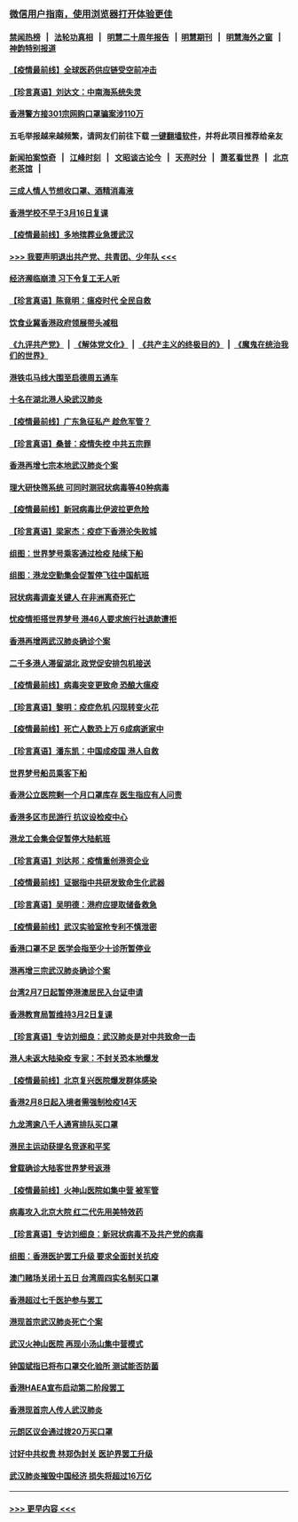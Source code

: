 ### [微信用户指南，使用浏览器打开体验更佳](https://github.com/gfw-breaker/banned-news1/blob/master/indexes/wechat-guide.md?t=0)
#### [禁闻热榜](热点新闻.md?t=0)  &nbsp;&nbsp;|&nbsp;&nbsp; [法轮功真相](https://github.com/gfw-breaker/truth/blob/master/README.md?t=0) &nbsp;&nbsp;|&nbsp;&nbsp; [明慧二十周年报告](https://github.com/gfw-breaker/mh-reports/blob/master/README.md?t=0) &nbsp;&nbsp;|&nbsp;&nbsp;[明慧期刊](https://github.com/gfw-breaker/mh-qikan) &nbsp;&nbsp;|&nbsp;&nbsp; [明慧海外之窗](https://github.com/gfw-breaker/mh-news/blob/master/README.md?t=0) &nbsp;&nbsp;|&nbsp;&nbsp; [神韵特别报道](https://github.com/gfw-breaker/mh-news/blob/master/shenyun.md?t=0)
#### [【疫情最前线】全球医药供应链受空前冲击](../pages/nsc415/n11869614.md?t=02161056) 
#### [【珍言真语】刘达文：中南海系统失灵](../pages/nsc415/n11869465.md?t=02161056) 
#### [香港警方接301宗网购口罩骗案涉110万](../pages/nsc415/n11867572.md?t=02161056) 
#### 五毛举报越来越频繁，请网友们前往下载 [一键翻墙软件](https://github.com/gfw-breaker/ssr-accounts)，并将此项目推荐给亲友
#### [新闻拍案惊奇](https://github.com/gfw-breaker/banned-news1/blob/master/pages/link4.md) &nbsp;&nbsp;|&nbsp;&nbsp; [江峰时刻](https://github.com/gfw-breaker/banned-news1/blob/master/pages/link4.md) &nbsp;&nbsp;|&nbsp;&nbsp; [文昭谈古论今](https://github.com/gfw-breaker/banned-news1/blob/master/pages/link4.md) &nbsp;&nbsp;|&nbsp;&nbsp; [天亮时分](https://github.com/gfw-breaker/banned-news1/blob/master/pages/link4.md) &nbsp;&nbsp;|&nbsp;&nbsp; [萧茗看世界](https://github.com/gfw-breaker/banned-news1/blob/master/pages/link4.md) &nbsp;&nbsp;|&nbsp;&nbsp; [北京老茶馆](https://github.com/gfw-breaker/banned-news1/blob/master/pages/link4.md) &nbsp;&nbsp;|&nbsp;&nbsp; 
#### [三成人情人节想收口罩、酒精消毒液](../pages/nsc415/n11867523.md?t=02161056) 
#### [香港学校不早于3月16日复课](../pages/nsc415/n11867498.md?t=02161056) 
#### [【疫情最前线】多地殡葬业急援武汉](../pages/nsc415/n11866914.md?t=02161056) 
#### [>>> 我要声明退出共产党、共青团、少年队 <<<](https://github.com/begood0513/goodnews/blob/master/quit/letter.md) 
#### [经济濒临崩溃 习下令复工无人听](../pages/nsc415/n11867269.md?t=02161056) 
#### [【珍言真语】陈竟明：瘟疫时代 全民自救](../pages/nsc415/n11866765.md?t=02161056) 
#### [饮食业冀香港政府领展带头减租](../pages/nsc415/n11864876.md?t=02161056) 
#### [《九评共产党》](https://github.com/begood0513/9ping.md/blob/master/README.md) &nbsp;|&nbsp; [《解体党文化》](../../../../jtdwh.md/blob/master/README.md)  &nbsp;|&nbsp; [《共产主义的终极目的》](../../../../gczydzjmd.md/blob/master/README.md) &nbsp;|&nbsp; [《魔鬼在统治我们的世界》](../../../../mgztzwmdsj.md/blob/master/README.md) 
#### [港铁屯马线大围至启德周五通车](../pages/nsc415/n11864842.md?t=02161056) 
#### [十名在湖北港人染武汉肺炎](../pages/nsc415/n11864807.md?t=02161056) 
#### [【疫情最前线】广东急征私产 趁危军管？](../pages/nsc415/n11864205.md?t=02161056) 
#### [【珍言真语】桑普：疫情失控 中共五宗罪](../pages/nsc415/n11864157.md?t=02161056) 
#### [香港再增七宗本地武汉肺炎个案](../pages/nsc415/n11862405.md?t=02161056) 
#### [理大研快筛系统 可同时测冠状病毒等40种病毒](../pages/nsc415/n11862376.md?t=02161056) 
#### [【疫情最前线】新冠病毒比伊波拉更危险](../pages/nsc415/n11862199.md?t=02161056) 
#### [【珍言真语】梁家杰：疫症下香港沦失败城](../pages/nsc415/n11861588.md?t=02161056) 
#### [组图：世界梦号乘客通过检疫 陆续下船](../pages/nsc415/n11858302.md?t=02161056) 
#### [组图：港龙空勤集会促暂停飞往中国航班](../pages/nsc415/n11858190.md?t=02161056) 
#### [冠状病毒调查关键人 在非洲离奇死亡](../pages/nsc415/n11859798.md?t=02161056) 
#### [忧疫情拒搭世界梦号 港46人要求旅行社退款遭拒](../pages/nsc415/n11859849.md?t=02161056) 
#### [香港再增两武汉肺炎确诊个案](../pages/nsc415/n11859833.md?t=02161056) 
#### [二千多港人滞留湖北 政党促安排包机接送](../pages/nsc415/n11859831.md?t=02161056) 
#### [【疫情最前线】病毒突变更致命 恐酿大瘟疫](../pages/nsc415/n11859604.md?t=02161056) 
#### [【珍言真语】黎明：疫症危机 闪现转变火花](../pages/nsc415/n11859199.md?t=02161056) 
#### [【疫情最前线】死亡人数恐上万 6成病逝家中](../pages/nsc415/n11856687.md?t=02161056) 
#### [【珍言真语】潘东凯：中国成疫国 港人自救](../pages/nsc415/n11856962.md?t=02161056) 
#### [世界梦号船员乘客下船](../pages/nsc415/n11856883.md?t=02161056) 
#### [香港公立医院剩一个月口罩库存 医生指应有人问责](../pages/nsc415/n11856875.md?t=02161056) 
#### [香港多区市民游行 抗议设检疫中心](../pages/nsc415/n11856866.md?t=02161056) 
#### [港龙工会集会促暂停大陆航班](../pages/nsc415/n11856840.md?t=02161056) 
#### [【珍言真语】刘达邦：疫情重创港资企业](../pages/nsc415/n11854274.md?t=02161056) 
#### [【疫情最前线】证据指中共研发致命生化武器](../pages/nsc415/n11853087.md?t=02161056) 
#### [【珍言真语】吴明德：港府应提取储备救急](../pages/nsc415/n11852734.md?t=02161056) 
#### [【疫情最前线】武汉实验室抢专利不慎泄密](../pages/nsc415/n11850310.md?t=02161056) 
#### [香港口罩不足 医学会指至少十诊所暂停业](../pages/nsc415/n11850301.md?t=02161056) 
#### [港再增三宗武汉肺炎确诊个案](../pages/nsc415/n11850328.md?t=02161056) 
#### [台湾2月7日起暂停港澳居民入台证申请](../pages/nsc415/n11850304.md?t=02161056) 
#### [香港教育局暂维持3月2日复课](../pages/nsc415/n11850260.md?t=02161056) 
#### [【珍言真语】专访刘细良：武汉肺炎是对中共致命一击](../pages/nsc415/n11849934.md?t=02161056) 
#### [港人未返大陆染疫 专家：不封关恐本地爆发](../pages/nsc415/n11848021.md?t=02161056) 
#### [【疫情最前线】北京复兴医院爆发群体感染](../pages/nsc415/n11847626.md?t=02161056) 
#### [香港2月8日起入境者需强制检疫14天](../pages/nsc415/n11847658.md?t=02161056) 
#### [九龙湾逾八千人通宵排队买口罩](../pages/nsc415/n11847647.md?t=02161056) 
#### [港民主运动获提名竞逐和平奖](../pages/nsc415/n11847633.md?t=02161056) 
#### [曾载确诊大陆客世界梦号返港](../pages/nsc415/n11847608.md?t=02161056) 
#### [【疫情最前线】火神山医院如集中营 被军管](../pages/nsc415/n11847524.md?t=02161056) 
#### [病毒攻入北京大院 红二代先用美特效药](../pages/nsc415/n11847427.md?t=02161056) 
#### [【珍言真语】专访刘细良：新冠状病毒不及共产党的病毒](../pages/nsc415/n11847164.md?t=02161056) 
#### [组图：香港医护罢工升级 要求全面封关抗疫](../pages/nsc415/n11844107.md?t=02161056) 
#### [澳门赌场关闭十五日 台湾周四实名制买口罩](../pages/nsc415/n11845083.md?t=02161056) 
#### [香港超过七千医护参与罢工](../pages/nsc415/n11845051.md?t=02161056) 
#### [港现首宗武汉肺炎死亡个案](../pages/nsc415/n11844998.md?t=02161056) 
#### [武汉火神山医院 再现小汤山集中营模式](../pages/nsc415/n11844763.md?t=02161056) 
#### [钟国斌指已将布口罩交化验所 测试能否防菌](../pages/nsc415/n11842783.md?t=02161056) 
#### [香港HAEA宣布启动第二阶段罢工](../pages/nsc415/n11842723.md?t=02161056) 
#### [香港现首宗人传人武汉肺炎](../pages/nsc415/n11842766.md?t=02161056) 
#### [元朗区议会通过拨20万买口罩](../pages/nsc415/n11842754.md?t=02161056) 
#### [讨好中共权贵 林郑伪封关 医护界罢工升级](../pages/nsc415/n11842359.md?t=02161056) 
#### [武汉肺炎摧毁中国经济 损失将超过16万亿](../pages/nsc415/n11839723.md?t=02161056) 

----
#### [ >>> 更早内容 <<< ](../indexes/nsc415-earlier.md)
